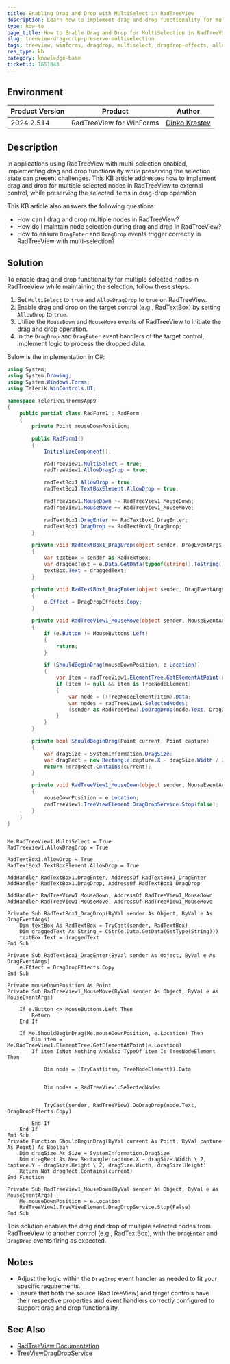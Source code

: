 ```yaml
---
title: Enabling Drag and Drop with MultiSelect in RadTreeView
description: Learn how to implement drag and drop functionality for multiple selected nodes in RadTreeView for WinForms.
type: how-to
page_title: How to Enable Drag and Drop for MultiSelection in RadTreeView
slug: treeview-drag-drop-preserve-multiselection
tags: treeview, winforms, dragdrop, multiselect, dragdrop-effects, allowdragdrop, mousedown, mousemove
res_type: kb
category: knowledge-base
ticketid: 1651843
---
```


## Environment

|Product Version|Product|Author|
|----|----|----|
|2024.2.514|RadTreeView for WinForms|[Dinko Krastev](https://www.telerik.com/blogs/author/dinko-krastev)|

## Description

In applications using RadTreeView with multi-selection enabled, implementing drag and drop functionality while preserving the selection state can present challenges. This KB article addresses how to implement drag and drop for multiple selected nodes in RadTreeView to external control, while preserving the selected items in drag-drop operation

This KB article also answers the following questions:
- How can I drag and drop multiple nodes in RadTreeView?
- How do I maintain node selection during drag and drop in RadTreeView?
- How to ensure `DragEnter` and `DragDrop` events trigger correctly in RadTreeView with multi-selection?

## Solution

To enable drag and drop functionality for multiple selected nodes in RadTreeView while maintaining the selection, follow these steps:

1. Set `MultiSelect` to `true` and `AllowDragDrop` to `true` on RadTreeView.
2. Enable drag and drop on the target control (e.g., RadTextBox) by setting `AllowDrop` to `true`.
3. Utilize the `MouseDown` and `MouseMove` events of RadTreeView to initiate the drag and drop operation.
4. In the `DragDrop` and `DragEnter` event handlers of the target control, implement logic to process the dropped data.

Below is the implementation in C#:

````C#
using System;
using System.Drawing;
using System.Windows.Forms;
using Telerik.WinControls.UI;

namespace TelerikWinFormsApp9
{
    public partial class RadForm1 : RadForm
    {
        private Point mouseDownPosition;

        public RadForm1()
        {
            InitializeComponent();

            radTreeView1.MultiSelect = true;
            radTreeView1.AllowDragDrop = true;

            radTextBox1.AllowDrop = true;
            radTextBox1.TextBoxElement.AllowDrop = true;

            radTreeView1.MouseDown += RadTreeView1_MouseDown;
            radTreeView1.MouseMove += RadTreeView1_MouseMove;

            radTextBox1.DragEnter += RadTextBox1_DragEnter;
            radTextBox1.DragDrop += RadTextBox1_DragDrop;
        }

        private void RadTextBox1_DragDrop(object sender, DragEventArgs e)
        {
            var textBox = sender as RadTextBox;
            var draggedText = e.Data.GetData(typeof(string)).ToString();
            textBox.Text = draggedText;
        }

        private void RadTextBox1_DragEnter(object sender, DragEventArgs e)
        {
            e.Effect = DragDropEffects.Copy;
        }

        private void RadTreeView1_MouseMove(object sender, MouseEventArgs e)
        {
            if (e.Button != MouseButtons.Left)
            {
                return;
            }

            if (ShouldBeginDrag(mouseDownPosition, e.Location))
            {
                var item = radTreeView1.ElementTree.GetElementAtPoint(e.Location);
                if (item != null && item is TreeNodeElement)
                {
                    var node = ((TreeNodeElement)item).Data;
                    var nodes = radTreeView1.SelectedNodes;
                    (sender as RadTreeView).DoDragDrop(node.Text, DragDropEffects.Copy);
                }
            }
        }

        private bool ShouldBeginDrag(Point current, Point capture)
        {
            var dragSize = SystemInformation.DragSize;
            var dragRect = new Rectangle(capture.X - dragSize.Width / 2, capture.Y - dragSize.Height / 2, dragSize.Width, dragSize.Height);
            return !dragRect.Contains(current);
        }

        private void RadTreeView1_MouseDown(object sender, MouseEventArgs e)
        {
            mouseDownPosition = e.Location;
            radTreeView1.TreeViewElement.DragDropService.Stop(false);
        }
    }
}

````
````VB.NET

Me.RadTreeView1.MultiSelect = True
RadTreeView1.AllowDragDrop = True

RadTextBox1.AllowDrop = True
RadTextBox1.TextBoxElement.AllowDrop = True

AddHandler RadTextBox1.DragEnter, AddressOf RadTextBox1_DragEnter
AddHandler RadTextBox1.DragDrop, AddressOf RadTextBox1_DragDrop

AddHandler RadTreeView1.MouseDown, AddressOf RadTreeView1_MouseDown
AddHandler RadTreeView1.MouseMove, AddressOf RadTreeView1_MouseMove

Private Sub RadTextBox1_DragDrop(ByVal sender As Object, ByVal e As DragEventArgs)
    Dim textBox As RadTextBox = TryCast(sender, RadTextBox)
    Dim draggedText As String = CStr(e.Data.GetData(GetType(String)))
    textBox.Text = draggedText
End Sub

Private Sub RadTextBox1_DragEnter(ByVal sender As Object, ByVal e As DragEventArgs)
    e.Effect = DragDropEffects.Copy
End Sub

Private mouseDownPosition As Point
Private Sub RadTreeView1_MouseMove(ByVal sender As Object, ByVal e As MouseEventArgs)

    If e.Button <> MouseButtons.Left Then
        Return
    End If

    If Me.ShouldBeginDrag(Me.mouseDownPosition, e.Location) Then
        Dim item = Me.RadTreeView1.ElementTree.GetElementAtPoint(e.Location)
        If item IsNot Nothing AndAlso TypeOf item Is TreeNodeElement Then

            Dim node = (TryCast(item, TreeNodeElement)).Data


            Dim nodes = RadTreeView1.SelectedNodes


            TryCast(sender, RadTreeView).DoDragDrop(node.Text, DragDropEffects.Copy)

        End If
    End If
End Sub
Private Function ShouldBeginDrag(ByVal current As Point, ByVal capture As Point) As Boolean
    Dim dragSize As Size = SystemInformation.DragSize
    Dim dragRect As New Rectangle(capture.X - dragSize.Width \ 2, capture.Y - dragSize.Height \ 2, dragSize.Width, dragSize.Height)
    Return Not dragRect.Contains(current)
End Function

Private Sub RadTreeView1_MouseDown(ByVal sender As Object, ByVal e As MouseEventArgs)
    Me.mouseDownPosition = e.Location
    RadTreeView1.TreeViewElement.DragDropService.Stop(False)
End Sub

````


This solution enables the drag and drop of multiple selected nodes from RadTreeView to another control (e.g., RadTextBox), with the `DragEnter` and `DragDrop` events firing as expected. 

## Notes
- Adjust the logic within the `DragDrop` event handler as needed to fit your specific requirements.
- Ensure that both the source (RadTreeView) and target controls have their respective properties and event handlers correctly configured to support drag and drop functionality.

## See Also

* [RadTreeView Documentation](https://docs.telerik.com/devtools/winforms/controls/treeview/treeview)
* [TreeViewDragDropService](https://docs.telerik.com/devtools/winforms/controls/treeview/drag-and-drop/treeviewdragdropservice)
